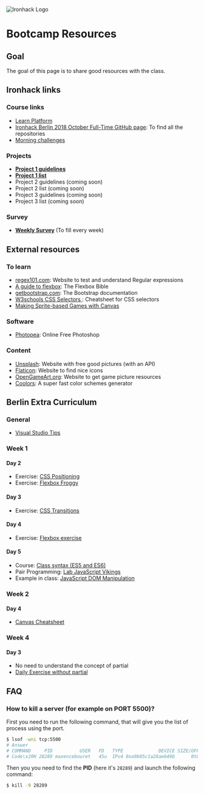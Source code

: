 ![Ironhack Logo](https://i.imgur.com/uYvaMH6.png)

# Bootcamp Resources

## Goal

The goal of this page is to share good resources with the class.

## Ironhack links

### Course links
- [Learn Platform](http://learn.ironhack.com)
- [Ironhack Berlin 2018 October Full-Time GitHub page](https://github.com/orgs/ironhack-berlin-2018-october-ft/): To find all the repositories
- [Morning challenges](https://repl.it/@MaxenceBouret/morning-challenge-october)


### Projects
- **[Project 1 guidelines](https://docs.google.com/presentation/d/17PPiYmF8CzFx-x980UMPx-jsUJPmTj67HVJWo96OHKg/edit?usp=sharing)**
- **[Project 1 list](https://docs.google.com/spreadsheets/d/1ik82xwJmrkLMWMQip2Q3yXl3pTu69z5zxHMtPdoXd80/edit?usp=sharing)**
- Project 2 guidelines (coming soon)
- Project 2 list (coming soon)
- Project 3 guidelines (coming soon)
- Project 3 list (coming soon)


### Survey
- [**Weekly Survey**](https://goo.gl/forms/nMvgsTMOGUahZWk42) (To fill every week)
<!-- - [Anonymous Survey](https://sayat.me/mc100s)  -->


## External resources

### To learn
- [regex101.com](https://regex101.com/): Website to test and understand Regular expressions
- [A guide to flexbox](https://css-tricks.com/snippets/css/a-guide-to-flexbox/): The Flexbox Bible
- [getbootstrap.com](http://getbootstrap.com): The Bootstrap documentation
- [W3schools CSS Selectors ](https://www.w3schools.com/cssref/css_selectors.asp): Cheatsheet for CSS selectors
- [Making Sprite-based Games with Canvas](https://github.com/jlongster/canvas-game-bootstrap/blob/master/tutorial.md)

### Software
- [Photopea](https://photopea.com): Online Free Photoshop

### Content
- [Unsplash](http://unsplash.com): Website with free good pictures (with an API)
- [Flaticon](http://flaticon.com): Website to find nice icons
- [OpenGameArt.org](https://opengameart.org): Website to get game picture resources
- [Coolors](https://coolors.co): A super fast color schemes generator

## Berlin Extra Curriculum

### General
- [Visual Studio Tips](./visualstudio.md)


### Week 1

#### Day 2
- Exercise: [CSS Positioning](./exercises/css-positioning/README.md)
- Exercise: [Flexbox Froggy](https://flexboxfroggy.com)

#### Day 3
- Exercise: [CSS Transitions](https://codepen.io/maxencebouret/pen/NOjKga?editors=1100)

#### Day 4
- Exercise: [Flexbox exercise](https://codepen.io/maxencebouret/pen/QZgvdp?editors=1100)

#### Day 5
- Course: [Class syntax (ES5 and ES6)](./module-1/classes.md)
- Pair Programming: [Lab JavaScript Vikings](https://github.com/ironhack-berlin-2018-october-ft/lab-javascript-vikings)
- Example in class: [JavaScript DOM Manipulation](https://github.com/ironhack-berlin-2018-october-ft/w1-friday-dom-manipulation)


### Week 2

#### Day 4
- [Canvas Cheatsheet](./module-1/canvas.md)

### Week 4

#### Day 3
- No need to understand the concept of partial
- [Daily Exercise without partial](https://github.com/ironhack-berlin-2018-october-ft/lab-ironbeers)

## FAQ

### How to kill a server (for example on PORT 5500)?

First you need to run the following command, that will give you the list of process using the port.
```sh
$ lsof -wni tcp:5500
# Answer 
# COMMAND     PID          USER   FD   TYPE             DEVICE SIZE/OFF NODE NAME
# Code\x20H 28289 maxencebouret   45u  IPv4 0xa9b05c1a28ae649b      0t0  TCP *:fcp-addr-srvr1 (LISTEN)
```

Then you you need to find the **PID** (here it's `28289`) and launch the following command:
```sh
$ kill -9 28289
```


